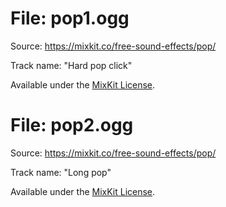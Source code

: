 # File: pop1.ogg
Source: https://mixkit.co/free-sound-effects/pop/

Track name: "Hard pop click"

Available under the [MixKit License](https://mixkit.co/license/#sfxFree).

# File: pop2.ogg
Source: https://mixkit.co/free-sound-effects/pop/

Track name: "Long pop"

Available under the [MixKit License](https://mixkit.co/license/#sfxFree).